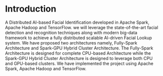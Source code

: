 # Introduction

A Distributed AI-based Facial Identification developed in Apache Spark, Apache Hadoop and TensorFlow.
we will leverage the state-of-the-art facial detection and recognition techniques along with modern big-data framework to achieve a fully distributed scalable AI-driven Facial Lookup system. We have proposed two architectures namely, Fully-Spark Architecture and Spark-GPU Hybrid Cluster Architecture. The Fully-Spark Architecture is designed for complete CPU-based Architecture while the Spark-GPU Hybrid Cluster Architecture is designed to leverage both CPU and GPU-based clusters. We have implemented the project using Apache Spark, Apache Hadoop and TensorFlow. 
